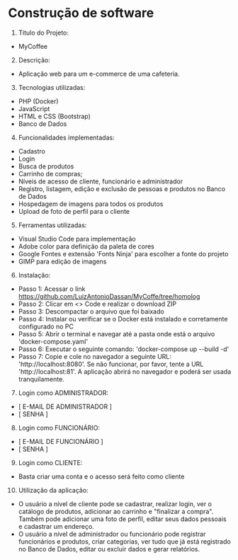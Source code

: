 # Construção de software

1. Título do Projeto:
- MyCoffee

2. Descrição:
- Aplicação web para um e-commerce de uma cafeteria. 

3. Tecnologias utilizadas:
- PHP (Docker)
- JavaScript 
- HTML e CSS (Bootstrap)
- Banco de Dados

4. Funcionalidades implementadas:
- Cadastro
- Login
- Busca de produtos
- Carrinho de compras;
- Níveis de acesso de cliente, funcionário e administrador
- Registro, listagem, edição e exclusão de pessoas e produtos no Banco de Dados
- Hospedagem de imagens para todos os produtos
- Upload de foto de perfil para o cliente

5. Ferramentas utilizadas:
- Visual Studio Code para implementação
- Adobe color para definição da paleta de cores
- Google Fontes e extensão 'Fonts Ninja' para escolher a fonte do projeto
- GIMP para edição de imagens

6. Instalação:
- Passo 1: Acessar o link https://github.com/LuizAntonioDassan/MyCoffe/tree/homolog
- Passo 2: Clicar em <> Code e realizar o download ZIP
- Passo 3: Descompactar o arquivo que foi baixado 
- Passo 4: Instalar ou verificar se o Docker está instalado e corretamente configurado no PC
- Passo 5: Abrir o terminal e navegar até a pasta onde está o arquivo 'docker-compose.yaml' 
- Passo 6: Executar o seguinte comando: 'docker-compose up --build -d'
- Passo 7: Copie e cole no navegador a seguinte URL: 'http://localhost:8080'. Se não funcionar, por favor, tente a URL 'http://localhost:81'. A aplicação abrirá no navegador e poderá ser usada tranquilamente.

7. Login como ADMINISTRADOR:
- [ E-MAIL DE ADMINISTRADOR ]
- [ SENHA ]

8. Login como FUNCIONÁRIO:
- [ E-MAIL DE FUNCIONÁRIO ]
- [ SENHA ]

9. Login como CLIENTE:
- Basta criar uma conta e o acesso será feito como cliente

10. Utilização da aplicação:
- O usuário a nível de cliente pode se cadastrar, realizar login, ver o catálogo de produtos, adicionar ao carrinho e "finalizar a compra". Também pode adicionar uma foto de perfil, editar seus dados pessoais e cadastrar um endereço.
- O usuário a nível de administrador ou funcionário pode registrar funcionários e produtos, criar categorias, ver tudo que já está registrado no Banco de Dados, editar ou excluir dados e gerar relatórios.




